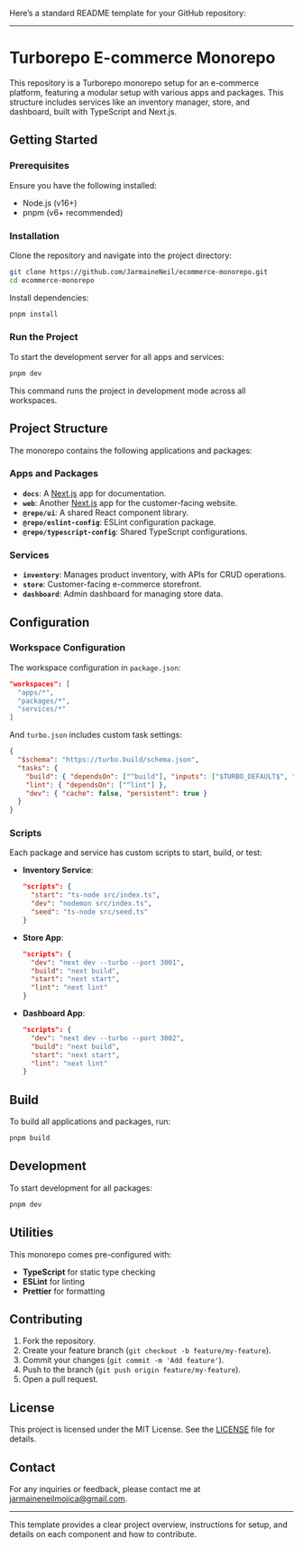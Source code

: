 Here’s a standard README template for your GitHub repository:

---

# Turborepo E-commerce Monorepo

This repository is a Turborepo monorepo setup for an e-commerce platform, featuring a modular setup with various apps and packages. This structure includes services like an inventory manager, store, and dashboard, built with TypeScript and Next.js.

## Getting Started

### Prerequisites

Ensure you have the following installed:
- Node.js (v16+)
- pnpm (v6+ recommended)

### Installation

Clone the repository and navigate into the project directory:

```sh
git clone https://github.com/JarmaineNeil/ecommerce-monorepo.git
cd ecommerce-monorepo
```

Install dependencies:

```sh
pnpm install
```

### Run the Project

To start the development server for all apps and services:

```sh
pnpm dev
```

This command runs the project in development mode across all workspaces.

## Project Structure

The monorepo contains the following applications and packages:

### Apps and Packages

- **`docs`**: A [Next.js](https://nextjs.org/) app for documentation.
- **`web`**: Another [Next.js](https://nextjs.org/) app for the customer-facing website.
- **`@repo/ui`**: A shared React component library.
- **`@repo/eslint-config`**: ESLint configuration package.
- **`@repo/typescript-config`**: Shared TypeScript configurations.

### Services

- **`inventory`**: Manages product inventory, with APIs for CRUD operations.
- **`store`**: Customer-facing e-commerce storefront.
- **`dashboard`**: Admin dashboard for managing store data.

## Configuration

### Workspace Configuration

The workspace configuration in `package.json`:

```json
"workspaces": [
  "apps/*",
  "packages/*",
  "services/*"
]
```

And `turbo.json` includes custom task settings:

```json
{
  "$schema": "https://turbo.build/schema.json",
  "tasks": {
    "build": { "dependsOn": ["^build"], "inputs": ["$TURBO_DEFAULT$", ".env*"], "outputs": [".next/**", "!.next/cache/**"] },
    "lint": { "dependsOn": ["^lint"] },
    "dev": { "cache": false, "persistent": true }
  }
}
```

### Scripts

Each package and service has custom scripts to start, build, or test:

- **Inventory Service**:
  ```json
  "scripts": {
    "start": "ts-node src/index.ts",
    "dev": "nodemon src/index.ts",
    "seed": "ts-node src/seed.ts"
  }
  ```

- **Store App**:
  ```json
  "scripts": {
    "dev": "next dev --turbo --port 3001",
    "build": "next build",
    "start": "next start",
    "lint": "next lint"
  }
  ```

- **Dashboard App**:
  ```json
  "scripts": {
    "dev": "next dev --turbo --port 3002",
    "build": "next build",
    "start": "next start",
    "lint": "next lint"
  }
  ```

## Build

To build all applications and packages, run:

```sh
pnpm build
```

## Development

To start development for all packages:

```sh
pnpm dev
```

## Utilities

This monorepo comes pre-configured with:

- **TypeScript** for static type checking
- **ESLint** for linting
- **Prettier** for formatting

## Contributing

1. Fork the repository.
2. Create your feature branch (`git checkout -b feature/my-feature`).
3. Commit your changes (`git commit -m 'Add feature'`).
4. Push to the branch (`git push origin feature/my-feature`).
5. Open a pull request.

## License

This project is licensed under the MIT License. See the [LICENSE](LICENSE) file for details.

## Contact

For any inquiries or feedback, please contact me at [jarmaineneilmojica@gmail.com](mailto:jarmaineneilmojica@gmail.com).

---

This template provides a clear project overview, instructions for setup, and details on each component and how to contribute.